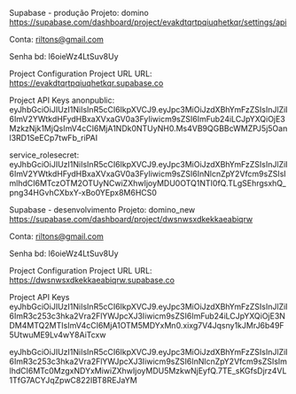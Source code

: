 Supabase - produção
Projeto: domino
https://supabase.com/dashboard/project/evakdtqrtpqiuqhetkqr/settings/api

Conta: riltons@gmail.com

Senha bd: l6oieWz4LtSuv8Uy

Project Configuration
Project URL
URL: https://evakdtqrtpqiuqhetkqr.supabase.co

Project API Keys
anonpublic: eyJhbGciOiJIUzI1NiIsInR5cCI6IkpXVCJ9.eyJpc3MiOiJzdXBhYmFzZSIsInJlZiI6ImV2YWtkdHFydHBxaXVxaGV0a3FyIiwicm9sZSI6ImFub24iLCJpYXQiOjE3MzkzNjk1MjQsImV4cCI6MjA1NDk0NTUyNH0.Ms4VB9QGBBcWMZPJ5j5Oanl3RD1SeECp7twFb_riPAI

service_rolesecret: eyJhbGciOiJIUzI1NiIsInR5cCI6IkpXVCJ9.eyJpc3MiOiJzdXBhYmFzZSIsInJlZiI6ImV2YWtkdHFydHBxaXVxaGV0a3FyIiwicm9sZSI6InNlcnZpY2Vfcm9sZSIsImlhdCI6MTczOTM2OTUyNCwiZXhwIjoyMDU0OTQ1NTI0fQ.TLgSEhrgsxhQ_png34HGvhCXbxY-xBo0YEpx8M6HCS0


Supabase - desenvolvimento
Projeto: domino_new
https://supabase.com/dashboard/project/dwsnwsxdkekkaeabiqrw

Conta: riltons@gmail.com

Senha bd: l6oieWz4LtSuv8Uy

Project Configuration
Project URL
URL: https://dwsnwsxdkekkaeabiqrw.supabase.co

Project API Keys
eyJhbGciOiJIUzI1NiIsInR5cCI6IkpXVCJ9.eyJpc3MiOiJzdXBhYmFzZSIsInJlZiI6ImR3c253c3hka2Vra2FlYWJpcXJ3Iiwicm9sZSI6ImFub24iLCJpYXQiOjE3NDM4MTQ2MTIsImV4cCI6MjA1OTM5MDYxMn0.xixg7V4Jqsny1kJMrJ6b49F5UtwuME9Lv4wY8AiTcxw

eyJhbGciOiJIUzI1NiIsInR5cCI6IkpXVCJ9.eyJpc3MiOiJzdXBhYmFzZSIsInJlZiI6ImR3c253c3hka2Vra2FlYWJpcXJ3Iiwicm9sZSI6InNlcnZpY2Vfcm9sZSIsImlhdCI6MTc0MzgxNDYxMiwiZXhwIjoyMDU5MzkwNjEyfQ.7TE_sKGfsDjrz4VL1TfG7ACYJqZpwC822IBT8REJaYM